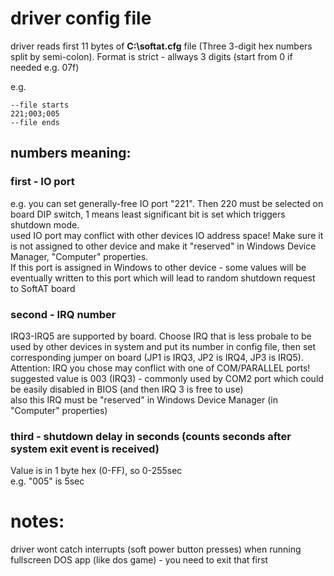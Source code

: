 # driver config file
driver reads first 11 bytes of **C:\\softat.cfg** file (Three 3-digit hex numbers split by semi-colon). Format is strict - allways 3 digits (start from 0 if needed e.g. 07f)

e.g. 
```
--file starts  
221;003;005  
--file ends
```

## numbers meaning: 

### first - IO port 
e.g. you can set generally-free IO port "221". Then 220 must be  selected on board DIP switch, 1 means least significant bit is set which triggers shutdown mode.  
used IO port may conflict with other devices IO address space! Make sure it is not assigned to other device and make it "reserved" in Windows Device Manager, "Computer" properties.  
If this port is assigned in Windows to other device - some values will be eventually written to this port which will lead to random shutdown request to SoftAT board  

### second - IRQ number 
IRQ3-IRQ5 are supported by board. Choose IRQ that is less probale to be used by other devices in system and put its number in config file, then set corresponding jumper on board (JP1 is IRQ3, JP2 is IRQ4, JP3 is IRQ5).  
Attention: IRQ you chose may conflict with one of COM/PARALLEL ports!  
suggested value is 003 (IRQ3) - commonly used by COM2 port which could be easily disabled in BIOS (and then IRQ 3 is free to use)  
also this IRQ must be "reserved" in Windows Device Manager (in "Computer" properties)  

### third - shutdown delay in seconds (counts seconds after system exit event is received)
Value is in 1 byte hex (0-FF), so 0-255sec  
e.g. "005" is 5sec


# notes:
driver wont catch interrupts (soft power button presses) when running fullscreen DOS app (like dos game) - you need to exit that first  